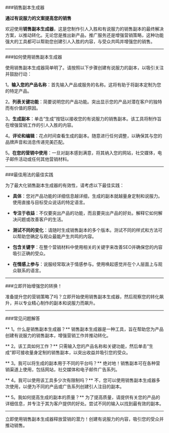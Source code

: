 ###销售副本生成器

**通过有说服力的文案提高您的销售**

欢迎使用**销售副本生成器**，这是您制作引人入胜和有说服力的销售副本的最终解决方案，以推动转化。无论您是推出新产品，推广服务还是增强营销策略，这种功能强大的工具都可以帮助您创建引人入胜的内容，与受众共鸣并增强您的销售。

---

###如何使用销售副本生成器

使用销售副本生成器简单明了。请按照以下步骤创建有说服力的副本，以吸引关注并鼓励行动：

1。**输入您的产品名称**：首先输入产品或服务的名称。这将有助于将副本定制为您的特定产品。

2。**列表关键功能**：简要说明您的产品功能。突出显示您的产品对潜在客户的独特而有价值的原因。

3。**生成副本**：单击“生成”按钮以接收您的有说服力的销售副本。该工具将制作旨在增强营销工作的引人入胜的内容。

4。**评论和编辑**：花点时间查看生成的副本。随意进行任何调整，以确保其与您的品牌声音和消息传递完美匹配。

5。**在您的营销中使用**：一旦对副本感到满意，将其纳入您的网站，社交媒体，电子邮件活动或任何其他营销材料。

---

###最佳用法的最佳实践

为了最大化销售副本生成器的有效性，请考虑以下最佳实践：

-  **具体**：您对产品功能的详细信息越详细，生成的副本就越量身定制和说服力。使用直接与目标受众说话的特定语言。

-  **专注于收益**：不仅要突出产品的功能，而且要突出产品的好处。解释它如何解决问题或改善客户的生活。

-  **测试不同的变化**：请随时生成销售副本的多个版本。测试不同的样式和方法可以帮助您确定与观众最能产生共鸣的内容。

-  **包含关键字**：在整个营销材料中使用相关的关键字来改善SEO并确保您的内容吸引正确的受众。

-  **在情感上参与**：说服经常取决于情感参与。使用唤起感觉并在个人层面上与观众联系的语言。

---

###立即开始增强您的转换！

准备提升您的营销策略了吗？立即开始使用销售副本生成器，然后观察您的转化飙升，并以专业精心制作的副本和说服力而飙升。

---

###常见问题解答

** 1。什么是销售副本生成器？**
销售副本生成器是一种工具，旨在帮助您为产品创建有说服力的销售副本，增强营销工作并推动转化。

** 2。该工具如何工作？**
只需输入您的产品名称和关键功能，然后单击“生成”即可接收量身定制的销售副本，以突出收益并吸引您的受众。

** 3。我可以将生成的副本用于不同的平台吗？**
绝对地！销售副本可在各种营销渠道上使用，包括网站，社交媒体和电子邮件广告系列。

** 4。我可以使用该工具多少次有限制吗？**
不，您可以使用销售副本生成器多次使用，以便为不同的产品或广告系列创建引人注目的副本。

** 5。我如何提高生成的副本的质量？**
为了提高质量，请提供有关您的产品的详细信息，并专注于其为客户提供的好处。尝试不同的输入以找到最有效的副本。

---

立即使用销售副本生成器释放营销的潜力！创建有说服力的内容，吸引您的受众并推动销售。